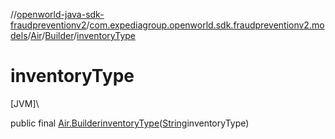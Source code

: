 //[openworld-java-sdk-fraudpreventionv2](../../../../index.md)/[com.expediagroup.openworld.sdk.fraudpreventionv2.models](../../index.md)/[Air](../index.md)/[Builder](index.md)/[inventoryType](inventory-type.md)

# inventoryType

[JVM]\

public final [Air.Builder](index.md)[inventoryType](inventory-type.md)([String](https://docs.oracle.com/javase/8/docs/api/java/lang/String.html)inventoryType)
